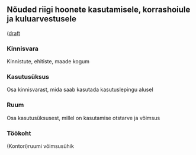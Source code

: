 ## Nõuded riigi hoonete kasutamisele, korrashoiule ja kuluarvestusele
([draft](https://github.com/kinnisvara/infohaldus/blob/master/regulatsioon/RVS%C2%A790.md)

### Kinnisvara
Kinnistute, ehitiste, maade kogum

### Kasutusüksus
Osa kinnisvarast, mida saab kasutada kasutuslepingu alusel

### Ruum
Osa kasutusüksusest, millel on kasutamise otstarve ja võimsus

### Töökoht
(Kontori)ruumi võimsusühik
